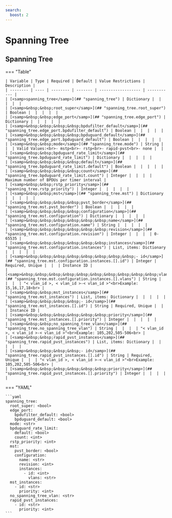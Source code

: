 ```yaml
---
search:
  boost: 2
---
```


# Spanning Tree

## Spanning Tree

=== "Table"

    | Variable | Type | Required | Default | Value Restrictions | Description |
    | -------- | ---- | -------- | ------- | ------------------ | ----------- |
    | [<samp>spanning_tree</samp>](## "spanning_tree") | Dictionary |  |  |  |  |
    | [<samp>&nbsp;&nbsp;root_super</samp>](## "spanning_tree.root_super") | Boolean |  |  |  |  |
    | [<samp>&nbsp;&nbsp;edge_port</samp>](## "spanning_tree.edge_port") | Dictionary |  |  |  |  |
    | [<samp>&nbsp;&nbsp;&nbsp;&nbsp;bpdufilter_default</samp>](## "spanning_tree.edge_port.bpdufilter_default") | Boolean |  |  |  |  |
    | [<samp>&nbsp;&nbsp;&nbsp;&nbsp;bpduguard_default</samp>](## "spanning_tree.edge_port.bpduguard_default") | Boolean |  |  |  |  |
    | [<samp>&nbsp;&nbsp;mode</samp>](## "spanning_tree.mode") | String |  |  | Valid Values:<br>- mstp<br>- rstp<br>- rapid-pvst<br>- none |  |
    | [<samp>&nbsp;&nbsp;bpduguard_rate_limit</samp>](## "spanning_tree.bpduguard_rate_limit") | Dictionary |  |  |  |  |
    | [<samp>&nbsp;&nbsp;&nbsp;&nbsp;default</samp>](## "spanning_tree.bpduguard_rate_limit.default") | Boolean |  |  |  |  |
    | [<samp>&nbsp;&nbsp;&nbsp;&nbsp;count</samp>](## "spanning_tree.bpduguard_rate_limit.count") | Integer |  |  |  | Maximum number of BPDUs per timer interval |
    | [<samp>&nbsp;&nbsp;rstp_priority</samp>](## "spanning_tree.rstp_priority") | Integer |  |  |  |  |
    | [<samp>&nbsp;&nbsp;mst</samp>](## "spanning_tree.mst") | Dictionary |  |  |  |  |
    | [<samp>&nbsp;&nbsp;&nbsp;&nbsp;pvst_border</samp>](## "spanning_tree.mst.pvst_border") | Boolean |  |  |  |  |
    | [<samp>&nbsp;&nbsp;&nbsp;&nbsp;configuration</samp>](## "spanning_tree.mst.configuration") | Dictionary |  |  |  |  |
    | [<samp>&nbsp;&nbsp;&nbsp;&nbsp;&nbsp;&nbsp;name</samp>](## "spanning_tree.mst.configuration.name") | String |  |  |  |  |
    | [<samp>&nbsp;&nbsp;&nbsp;&nbsp;&nbsp;&nbsp;revision</samp>](## "spanning_tree.mst.configuration.revision") | Integer |  |  |  | 0-65535 |
    | [<samp>&nbsp;&nbsp;&nbsp;&nbsp;&nbsp;&nbsp;instances</samp>](## "spanning_tree.mst.configuration.instances") | List, items: Dictionary |  |  |  |  |
    | [<samp>&nbsp;&nbsp;&nbsp;&nbsp;&nbsp;&nbsp;&nbsp;&nbsp;- id</samp>](## "spanning_tree.mst.configuration.instances.[].id") | Integer | Required, Unique |  |  | Instance ID |
    | [<samp>&nbsp;&nbsp;&nbsp;&nbsp;&nbsp;&nbsp;&nbsp;&nbsp;&nbsp;&nbsp;vlans</samp>](## "spanning_tree.mst.configuration.instances.[].vlans") | String |  |  |  | "< vlan_id >, < vlan_id >-< vlan_id >"<br>Example: 15,16,17,18<br> |
    | [<samp>&nbsp;&nbsp;mst_instances</samp>](## "spanning_tree.mst_instances") | List, items: Dictionary |  |  |  |  |
    | [<samp>&nbsp;&nbsp;&nbsp;&nbsp;- id</samp>](## "spanning_tree.mst_instances.[].id") | String | Required, Unique |  |  | Instance ID |
    | [<samp>&nbsp;&nbsp;&nbsp;&nbsp;&nbsp;&nbsp;priority</samp>](## "spanning_tree.mst_instances.[].priority") | Integer |  |  |  |  |
    | [<samp>&nbsp;&nbsp;no_spanning_tree_vlan</samp>](## "spanning_tree.no_spanning_tree_vlan") | String |  |  |  | "< vlan_id >, < vlan_id >-< vlan_id >"<br>Example: 105,202,505-506<br> |
    | [<samp>&nbsp;&nbsp;rapid_pvst_instances</samp>](## "spanning_tree.rapid_pvst_instances") | List, items: Dictionary |  |  |  |  |
    | [<samp>&nbsp;&nbsp;&nbsp;&nbsp;- id</samp>](## "spanning_tree.rapid_pvst_instances.[].id") | String | Required, Unique |  |  | "< vlan_id >, < vlan_id >-< vlan_id >"<br>Example: 105,202,505-506<br> |
    | [<samp>&nbsp;&nbsp;&nbsp;&nbsp;&nbsp;&nbsp;priority</samp>](## "spanning_tree.rapid_pvst_instances.[].priority") | Integer |  |  |  |  |

=== "YAML"

    ```yaml
    spanning_tree:
      root_super: <bool>
      edge_port:
        bpdufilter_default: <bool>
        bpduguard_default: <bool>
      mode: <str>
      bpduguard_rate_limit:
        default: <bool>
        count: <int>
      rstp_priority: <int>
      mst:
        pvst_border: <bool>
        configuration:
          name: <str>
          revision: <int>
          instances:
            - id: <int>
              vlans: <str>
      mst_instances:
        - id: <str>
          priority: <int>
      no_spanning_tree_vlan: <str>
      rapid_pvst_instances:
        - id: <str>
          priority: <int>
    ```

